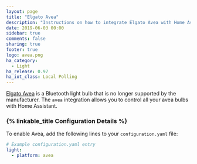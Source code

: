 ```yaml
---
layout: page
title: "Elgato Avea"
description: "Instructions on how to integrate Elgato Avea with Home Assistant."
date: 2019-06-03 00:00
sidebar: true
comments: false
sharing: true
footer: true
logo: avea.png
ha_category:
  - Light
ha_release: 0.97
ha_iot_class: Local Polling
---
```


[Elgato Avea](http://web.archive.org/web/20170930210431/https://www.elgato.com/avea) is a Bluetooth light bulb that is no longer supported by the manufacturer. The `avea` integration allows you to control all your avea bulbs with Home Assistant.

### {% linkable_title Configuration Details %}

To enable Avea, add the following lines to your `configuration.yaml` file:

```yaml
# Example configuration.yaml entry
light:
  - platform: avea
```
